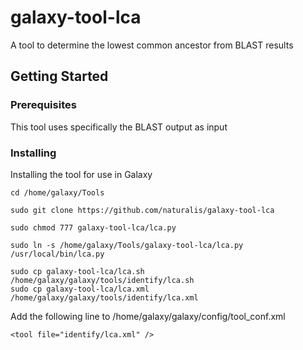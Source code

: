# galaxy-tool-lca
A tool to determine the lowest common ancestor from BLAST results
## Getting Started
### Prerequisites
This tool uses specifically the BLAST output as input
### Installing
Installing the tool for use in Galaxy
```
cd /home/galaxy/Tools
```
```
sudo git clone https://github.com/naturalis/galaxy-tool-lca
```
```
sudo chmod 777 galaxy-tool-lca/lca.py
```
```
sudo ln -s /home/galaxy/Tools/galaxy-tool-lca/lca.py /usr/local/bin/lca.py
```
```
sudo cp galaxy-tool-lca/lca.sh /home/galaxy/galaxy/tools/identify/lca.sh
sudo cp galaxy-tool-lca/lca.xml /home/galaxy/galaxy/tools/identify/lca.xml
```
Add the following line to /home/galaxy/galaxy/config/tool_conf.xml
```
<tool file="identify/lca.xml" />
```
